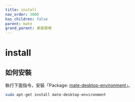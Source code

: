 ```yaml
---
title: install
nav_order: 3000
has_children: false
parent: mate
grand_parent: 桌面環境
---
```



# install

## 如何安裝

執行下面指令，安裝「Package: [mate-desktop-environment](https://packages.ubuntu.com/jammy/mate-desktop-environment)」。

``` sh
sudo apt-get install mate-desktop-environment
```
